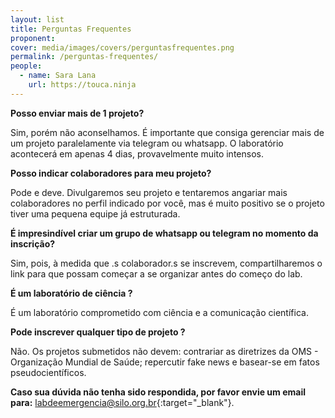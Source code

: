 ```yaml
---
layout: list
title: Perguntas Frequentes
proponent: 
cover: media/images/covers/perguntasfrequentes.png
permalink: /perguntas-frequentes/
people:
  - name: Sara Lana
    url: https://touca.ninja
---
```


**Posso enviar mais de 1 projeto?**

Sim, porém não aconselhamos. É importante que consiga gerenciar mais de um projeto paralelamente via telegram ou whatsapp. O laboratório acontecerá em apenas 4 dias, provavelmente muito intensos.

**Posso indicar colaboradores para meu projeto?**

Pode e deve. Divulgaremos seu projeto e tentaremos angariar mais colaboradores no perfil indicado por você, mas é muito positivo se o projeto tiver uma pequena equipe já estruturada.

**É impresindível criar um grupo de whatsapp ou telegram no momento da inscrição?**

Sim, pois, à medida que .s colaborador.s se inscrevem, compartilharemos o link para que possam começar a se organizar antes do começo do lab.

**É um laboratório de ciência ?**
  
É um laboratório comprometido com ciência e a comunicação científica. 

**Pode inscrever qualquer tipo de projeto ?**
  
Não. Os projetos submetidos não devem:  contrariar as diretrizes da OMS - Organização Mundial de Saúde;   repercutir fake news e basear-se em fatos pseudocientíficos. 
 
  

**Caso sua dúvida não tenha sido respondida, por favor envie um email para:** [labdeemergencia@silo.org.br](mailto:labdeemergencia@silo.org.br){:target="_blank"}.
